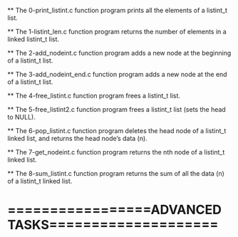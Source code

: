 ** The 0-print_listint.c function program prints all the elements of a listint_t list.

** The 1-listint_len.c function program returns the number of elements in a linked listint_t list.

** The 2-add_nodeint.c function program adds a new node at the beginning of a listint_t list.

** The 3-add_nodeint_end.c function program adds a new node at the end of a listint_t list.

** The 4-free_listint.c function program frees a listint_t list.

** The 5-free_listint2.c function program frees a listint_t list (sets the head to NULL).

** The 6-pop_listint.c function program deletes the head node of a listint_t linked list, and returns the head node’s data (n).

** The 7-get_nodeint.c function program returns the nth node of a listint_t linked list.

** The 8-sum_listint.c function program returns the sum of all the data (n) of a listint_t linked list.

=================ADVANCED TASKS====================
===================================================


